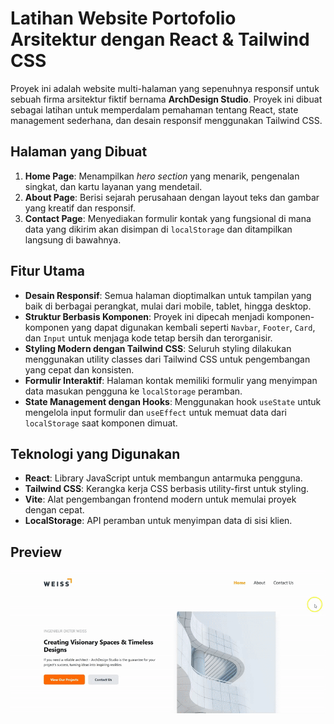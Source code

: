 # Latihan Website Portofolio Arsitektur dengan React & Tailwind CSS

Proyek ini adalah website multi-halaman yang sepenuhnya responsif untuk sebuah firma arsitektur fiktif bernama **ArchDesign Studio**. Proyek ini dibuat sebagai latihan untuk memperdalam pemahaman tentang React, state management sederhana, dan desain responsif menggunakan Tailwind CSS.

## Halaman yang Dibuat

1.  **Home Page**: Menampilkan _hero section_ yang menarik, pengenalan singkat, dan kartu layanan yang mendetail.
2.  **About Page**: Berisi sejarah perusahaan dengan layout teks dan gambar yang kreatif dan responsif.
3.  **Contact Page**: Menyediakan formulir kontak yang fungsional di mana data yang dikirim akan disimpan di `localStorage` dan ditampilkan langsung di bawahnya.

## Fitur Utama

- **Desain Responsif**: Semua halaman dioptimalkan untuk tampilan yang baik di berbagai perangkat, mulai dari mobile, tablet, hingga desktop.
- **Struktur Berbasis Komponen**: Proyek ini dipecah menjadi komponen-komponen yang dapat digunakan kembali seperti `Navbar`, `Footer`, `Card`, dan `Input` untuk menjaga kode tetap bersih dan terorganisir.
- **Styling Modern dengan Tailwind CSS**: Seluruh styling dilakukan menggunakan utility classes dari Tailwind CSS untuk pengembangan yang cepat dan konsisten.
- **Formulir Interaktif**: Halaman kontak memiliki formulir yang menyimpan data masukan pengguna ke `localStorage` peramban.
- **State Management dengan Hooks**: Menggunakan hook `useState` untuk mengelola input formulir dan `useEffect` untuk memuat data dari `localStorage` saat komponen dimuat.

## Teknologi yang Digunakan

- **React**: Library JavaScript untuk membangun antarmuka pengguna.
- **Tailwind CSS**: Kerangka kerja CSS berbasis utility-first untuk styling.
- **Vite**: Alat pengembangan frontend modern untuk memulai proyek dengan cepat.
- **LocalStorage**: API peramban untuk menyimpan data di sisi klien.


## Preview

![preview](public/gif/preview.gif)